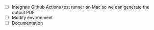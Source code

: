 - [ ] Integrate Github Actions test runner on Mac so we can generate the output PDF
- [ ] Modify environment
- [ ] Documentation
